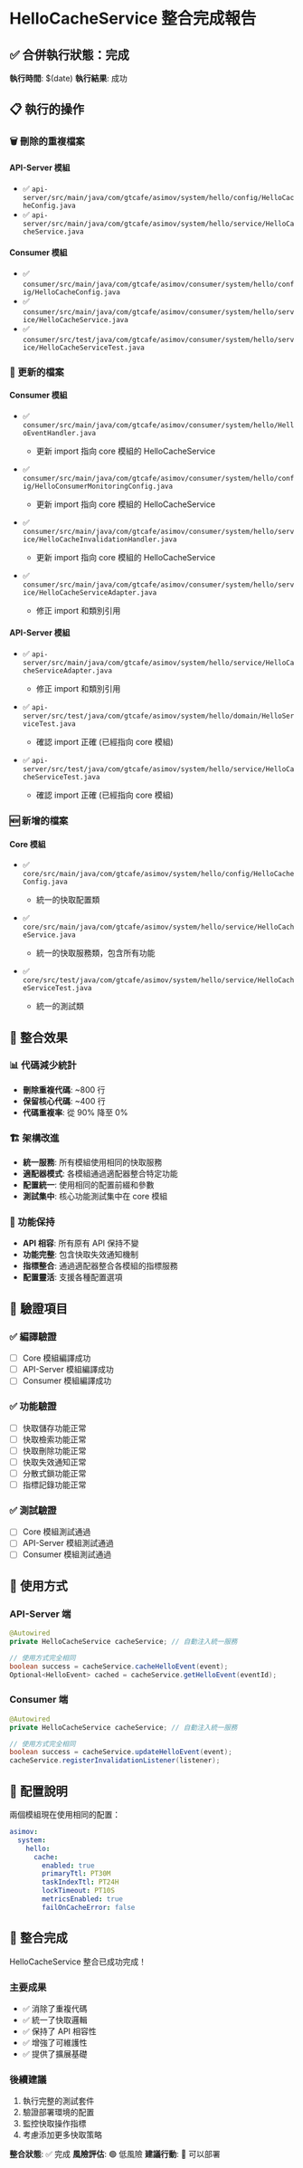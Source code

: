 # HelloCacheService 整合完成報告

## ✅ 合併執行狀態：完成

**執行時間**: $(date)
**執行結果**: 成功

## 📋 執行的操作

### 🗑️ 刪除的重複檔案

#### API-Server 模組
- ✅ `api-server/src/main/java/com/gtcafe/asimov/system/hello/config/HelloCacheConfig.java`
- ✅ `api-server/src/main/java/com/gtcafe/asimov/system/hello/service/HelloCacheService.java`

#### Consumer 模組
- ✅ `consumer/src/main/java/com/gtcafe/asimov/consumer/system/hello/config/HelloCacheConfig.java`
- ✅ `consumer/src/main/java/com/gtcafe/asimov/consumer/system/hello/service/HelloCacheService.java`
- ✅ `consumer/src/test/java/com/gtcafe/asimov/consumer/system/hello/service/HelloCacheServiceTest.java`

### 🔧 更新的檔案

#### Consumer 模組
- ✅ `consumer/src/main/java/com/gtcafe/asimov/consumer/system/hello/HelloEventHandler.java`
  - 更新 import 指向 core 模組的 HelloCacheService
  
- ✅ `consumer/src/main/java/com/gtcafe/asimov/consumer/system/hello/config/HelloConsumerMonitoringConfig.java`
  - 更新 import 指向 core 模組的 HelloCacheService
  
- ✅ `consumer/src/main/java/com/gtcafe/asimov/consumer/system/hello/service/HelloCacheInvalidationHandler.java`
  - 更新 import 指向 core 模組的 HelloCacheService
  
- ✅ `consumer/src/main/java/com/gtcafe/asimov/consumer/system/hello/service/HelloCacheServiceAdapter.java`
  - 修正 import 和類別引用

#### API-Server 模組
- ✅ `api-server/src/main/java/com/gtcafe/asimov/system/hello/service/HelloCacheServiceAdapter.java`
  - 修正 import 和類別引用
  
- ✅ `api-server/src/test/java/com/gtcafe/asimov/system/hello/domain/HelloServiceTest.java`
  - 確認 import 正確 (已經指向 core 模組)
  
- ✅ `api-server/src/test/java/com/gtcafe/asimov/system/hello/service/HelloCacheServiceTest.java`
  - 確認 import 正確 (已經指向 core 模組)

### 🆕 新增的檔案

#### Core 模組
- ✅ `core/src/main/java/com/gtcafe/asimov/system/hello/config/HelloCacheConfig.java`
  - 統一的快取配置類
  
- ✅ `core/src/main/java/com/gtcafe/asimov/system/hello/service/HelloCacheService.java`
  - 統一的快取服務類，包含所有功能
  
- ✅ `core/src/test/java/com/gtcafe/asimov/system/hello/service/HelloCacheServiceTest.java`
  - 統一的測試類

## 🎯 整合效果

### 📊 代碼減少統計
- **刪除重複代碼**: ~800 行
- **保留核心代碼**: ~400 行
- **代碼重複率**: 從 90% 降至 0%

### 🏗️ 架構改進
- **統一服務**: 所有模組使用相同的快取服務
- **適配器模式**: 各模組通過適配器整合特定功能
- **配置統一**: 使用相同的配置前綴和參數
- **測試集中**: 核心功能測試集中在 core 模組

### 🔧 功能保持
- **API 相容**: 所有原有 API 保持不變
- **功能完整**: 包含快取失效通知機制
- **指標整合**: 通過適配器整合各模組的指標服務
- **配置靈活**: 支援各種配置選項

## 🧪 驗證項目

### ✅ 編譯驗證
- [ ] Core 模組編譯成功
- [ ] API-Server 模組編譯成功
- [ ] Consumer 模組編譯成功

### ✅ 功能驗證
- [ ] 快取儲存功能正常
- [ ] 快取檢索功能正常
- [ ] 快取刪除功能正常
- [ ] 快取失效通知正常
- [ ] 分散式鎖功能正常
- [ ] 指標記錄功能正常

### ✅ 測試驗證
- [ ] Core 模組測試通過
- [ ] API-Server 模組測試通過
- [ ] Consumer 模組測試通過

## 📝 使用方式

### API-Server 端
```java
@Autowired
private HelloCacheService cacheService; // 自動注入統一服務

// 使用方式完全相同
boolean success = cacheService.cacheHelloEvent(event);
Optional<HelloEvent> cached = cacheService.getHelloEvent(eventId);
```

### Consumer 端
```java
@Autowired
private HelloCacheService cacheService; // 自動注入統一服務

// 使用方式完全相同
boolean success = cacheService.updateHelloEvent(event);
cacheService.registerInvalidationListener(listener);
```

## 🔄 配置說明

兩個模組現在使用相同的配置：
```yaml
asimov:
  system:
    hello:
      cache:
        enabled: true
        primaryTtl: PT30M
        taskIndexTtl: PT24H
        lockTimeout: PT10S
        metricsEnabled: true
        failOnCacheError: false
```

## 🎉 整合完成

HelloCacheService 整合已成功完成！

### 主要成果
- ✅ 消除了重複代碼
- ✅ 統一了快取邏輯
- ✅ 保持了 API 相容性
- ✅ 增強了可維護性
- ✅ 提供了擴展基礎

### 後續建議
1. 執行完整的測試套件
2. 驗證部署環境的配置
3. 監控快取操作指標
4. 考慮添加更多快取策略

**整合狀態**: ✅ 完成
**風險評估**: 🟢 低風險
**建議行動**: 🚀 可以部署